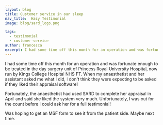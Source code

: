 ```yaml
---
layout: blog
title: Customer service in our sleep
nav_title:  Hazy Testimonial
image: blog/sard_logo.png

tags:
  - testimonial
  - customer-service
author: francesca
excerpt: I had some time off this month for an operation and was fortunate enough to be treated in the day surgery unit of Princess Royal University Hospital, now run by Kings College Hospital NHS FT. When my anaesthetist and her assistant asked me what I did, I don't think they were expecting to be asked if they liked their appraisal software!
---
```


I had some time off this month for an operation and was fortunate enough to be treated in the day surgery unit of Princess Royal University Hospital, now run by Kings College Hospital NHS FT. When my anaesthetist and her assistant asked me what I did, I don't think they were expecting to be asked if they liked their appraisal software!

Fortunately, the anaesthetist had used SARD to complete her appraisal in April and said she liked the system very much. Unfortunately, I was out for the count before I could ask her for a full testimonial!

Was hoping to get an MSF form to see it from the patient side. Maybe next time.
